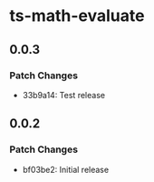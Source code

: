 # ts-math-evaluate

## 0.0.3

### Patch Changes

- 33b9a14: Test release

## 0.0.2

### Patch Changes

- bf03be2: Initial release
